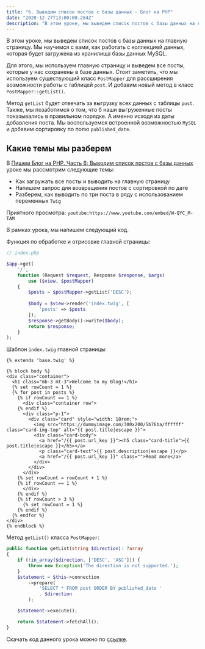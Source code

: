 ```yaml
---
title: "6. Выводим список постов с базы данных - Блог на PHP"
date: "2020-12-27T13:00:00.284Z"
description: "В этом уроке, мы выведем список постов с базы данных на главную страницу. Мы научимся с вами, как работать с коллекцией данных, которая будет загружена из хранилища базы данных MySQL."
---
```


В этом уроке, мы выведем список постов с базы данных на главную страницу.
Мы научимся с вами, как работать с коллекцией данных, которая будет загружена из хранилища базы данных MySQL.

Для этого, мы используем главную страницу и выведем все посты, которые у нас сохранены в базе данных.
Стоит заметить, что мы используем существующий класс `PostMapper` для рассширения возможности работы с таблицей `post`. 
И добавим новый метод в класс `PostMapper::getList()`. 

Метод `getList` будет отвечать за выгрузку всех данных с таблицы `post`. Также, мы позаботимся о том, что б наши выгруженные посты показывались в правильном порядке. А именно исходя из даты добавления поста. Мы воспользуемся встроенной возможностью `MySQL` и добавим сортировку по полю `published_date`.

## Какие темы мы разберем
В [Пишем Блог на PHP. Часть 6: Выводим список постов с базы данных](https://www.youtube.com/watch?v=de5vsUxMp1g) уроке мы рассмотрим следующие темы:
* Как загружать все посты и выводить на главную страницу
* Напишем запрос для возвращения постов с сортировкой по дате
* Разберем, как выводить по три поста в ряду с использованием переменных `Twig`

Приятного просмотра:
`youtube:https://www.youtube.com/embed/W-QYC_M-TAM`

В рамках урока, мы напишем следующий код. 

Функция по обработке и отрисовке главной страницы:
```php
// index.php

$app->get(
    '/', 
    function (Request $request, Response $response, $args) 
        use ($view, $postMapper) 
    {
        $posts = $postMapper->getList('DESC');
    
        $body = $view->render('index.twig', [
            'posts' => $posts
        ]);
        $response->getBody()->write($body);
        return $response;
    }
);
```

Шаблон `index.twig` главной страницы:

```twig
{% extends 'base.twig' %}

{% block body %}
<div class="container">
  <h1 class="mb-3 mt-3">Welcome to my Blog!</h1>
  {% set rowCount = 1 %}
  {% for post in posts %}
    {% if rowCount == 1 %}
      <div class="container row">
    {% endif %}
      <div class="p-1">
        <div class="card" style="width: 18rem;">
          <img src="https://dummyimage.com/300x200/5b76ba/ffffff" class="card-img-top" alt="{{ post.title|escape }}">
          <div class="card-body">
            <a href="/{{ post.url_key }}"><h5 class="card-title">{{ post.title|escape }}</h5></a>
            <p class="card-text">{{ post.description|escape }}</p>
            <a href="/{{ post.url_key }}" class="">Read more</a>
          </div>
        </div>
      </div>
    {% set rowCount = rowCount + 1 %}
    {% if rowCount == 1 %}
      </div>
    {% endif %}
    {% if rowCount > 3 %}
      {% set rowCount = 1 %}
    {% endif %}
  {% endfor %}
</div>
{% endblock %}
```

Метод `getList()` класса `PostMapper`:
```php
public function getList(string $direction): ?array
{
    if (!in_array($direction, ['DESC', 'ASC'])) {
        throw new Exception('The direction is not supported.');
    }
    $statement = $this->connection
        ->prepare(
            'SELECT * FROM post ORDER BY published_date ' 
            . $direction
        );

    $statement->execute();

    return $statement->fetchAll();
}
```

Скачать код данного урока можно по [ссылке](https://github.com/mcspronko/php-blog-lessons/tree/master/lesson-6).
